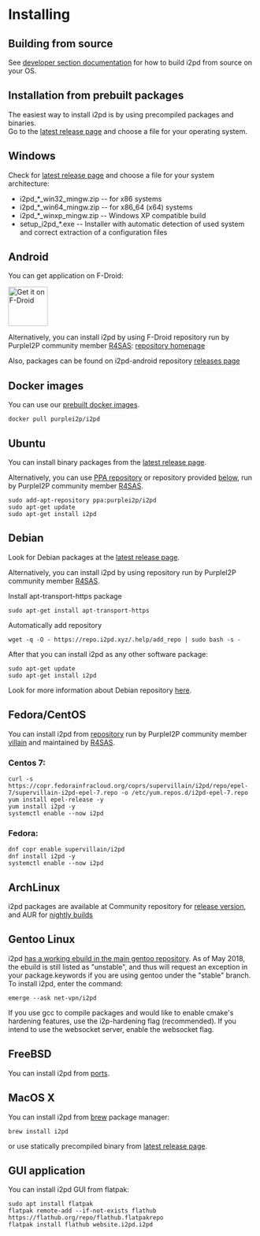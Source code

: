 Installing
==========

## Building from source

See [developer section documentation](../devs/building/requirements.md) for how to build i2pd from source on your OS.


## Installation from prebuilt packages

The easiest way to install i2pd is by using precompiled packages and binaries.  
Go to the [latest release page](https://github.com/PurpleI2P/i2pd/releases/latest) and choose a file for your operating system.


## Windows

Check for [latest release page](https://github.com/PurpleI2P/i2pd/releases/latest) and choose a file for your system architecture:
* i2pd_*_win32_mingw.zip -- for x86 systems
* i2pd_*_win64_mingw.zip -- for x86_64 (x64) systems
* i2pd_*_winxp_mingw.zip -- Windows XP compatible build
* setup_i2pd_*.exe -- Installer with automatic detection of used system and correct extraction of a configuration files


## Android

You can get application on F-Droid:

[<img src="https://fdroid.gitlab.io/artwork/badge/get-it-on.png"
     alt="Get it on F-Droid"
     height="80">](https://f-droid.org/packages/org.purplei2p.i2pd/)

Alternatively, you can install i2pd by using F-Droid repository run by PurpleI2P community member [R4SAS](https://twitter.com/i2pr4sas): [repository homepage](https://fdroid.i2pd.xyz/)

Also, packages can be found on i2pd-android repository [releases page](https://github.com/PurpleI2P/i2pd-android/releases/latest)


## Docker images

You can use our [prebuilt docker images](https://hub.docker.com/r/purplei2p/i2pd/).

    docker pull purplei2p/i2pd


## Ubuntu

You can install binary packages from the [latest release page](https://github.com/PurpleI2P/i2pd/releases/latest). 

Alternatively, you can use [PPA repository](https://launchpad.net/~purplei2p/+archive/ubuntu/i2pd) or repository provided [below](#debian), run by PurpleI2P community member [R4SAS](https://twitter.com/i2pr4sas).

    sudo add-apt-repository ppa:purplei2p/i2pd
    sudo apt-get update
    sudo apt-get install i2pd


## Debian

Look for Debian packages at the [latest release page](https://github.com/PurpleI2P/i2pd/releases/latest).

Alternatively, you can install i2pd by using repository run by PurpleI2P community member [R4SAS](https://twitter.com/i2pr4sas).

Install apt-transport-https package

    sudo apt-get install apt-transport-https

Automatically add repository

    wget -q -O - https://repo.i2pd.xyz/.help/add_repo | sudo bash -s -

After that you can install i2pd as any other software package:

    sudo apt-get update
    sudo apt-get install i2pd

Look for more information about Debian repository [here](https://repo.i2pd.xyz/.help/readme.html).

## Fedora/CentOS

You can install i2pd from [repository](https://copr.fedorainfracloud.org/coprs/supervillain/i2pd/) 
run by PurpleI2P community member [villain](https://twitter.com/el_villano_loco) and maintained by [R4SAS](https://twitter.com/i2pr4sas).

### Centos 7:

    curl -s https://copr.fedorainfracloud.org/coprs/supervillain/i2pd/repo/epel-7/supervillain-i2pd-epel-7.repo -o /etc/yum.repos.d/i2pd-epel-7.repo
    yum install epel-release -y
    yum install i2pd -y
    systemctl enable --now i2pd

### Fedora:

    dnf copr enable supervillain/i2pd
    dnf install i2pd -y
    systemctl enable --now i2pd


## ArchLinux

i2pd packages are available at Community repository for [release version](https://archlinux.org/packages/community/x86_64/i2pd/), and AUR for
[nightly builds](https://aur.archlinux.org/packages/i2pd-git/)

## Gentoo Linux

i2pd [has a working ebuild in the main gentoo repository](https://packages.gentoo.org/packages/net-vpn/i2pd). As of May 2018, the ebuild 
is still listed as "unstable", and thus will request an exception in your package.keywords if you are using gentoo under the "stable" branch.
To install i2pd, enter the command:
    
    emerge --ask net-vpn/i2pd

If you use gcc to compile packages and would like to enable cmake's hardening features, use the i2p-hardening flag (recommended).
If you intend to use the websocket server, enable the websocket flag.

FreeBSD
-------

You can install i2pd from [ports](https://www.freshports.org/security/i2pd/).

## MacOS X

You can install i2pd from [brew](https://brew.sh/) package manager:

    brew install i2pd

or use statically precompiled binary from [latest release page](https://github.com/PurpleI2P/i2pd/releases/latest).

GUI application
---------------

You can install i2pd GUI from flatpak:

    sudo apt install flatpak
    flatpak remote-add --if-not-exists flathub https://flathub.org/repo/flathub.flatpakrepo
    flatpak install flathub website.i2pd.i2pd

